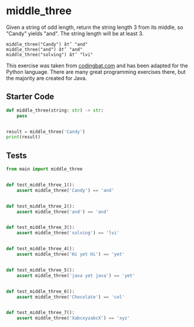 # middle_three





Given a string of odd length, return the string length 3 from its middle, so "Candy" yields "and". The string length will be at least 3.

```
middle_three("Candy") â†’ "and"
middle_three("and") â†’ "and"
middle_three("solving") â†’ "lvi"
```

This exercise was taken from [codingbat.com](https://codingbat.com/prob/p115863) and has been adapted for the Python language. There are many great programming exercises there, but the majority are created for Java.

## Starter Code
```python
def middle_three(string: str) -> str:
    pass


result = middle_three('Candy')
print(result)
```

## Tests
```python
from main import middle_three


def test_middle_three_1():
    assert middle_three('Candy') == 'and'


def test_middle_three_2():
    assert middle_three('and') == 'and'


def test_middle_three_3():
    assert middle_three('solving') == 'lvi'


def test_middle_three_4():
    assert middle_three('Hi yet Hi') == 'yet'


def test_middle_three_5():
    assert middle_three('java yet java') == 'yet'


def test_middle_three_6():
    assert middle_three('Chocolate') == 'col'


def test_middle_three_7():
    assert middle_three('XabcxyzabcX') == 'xyz'
```
